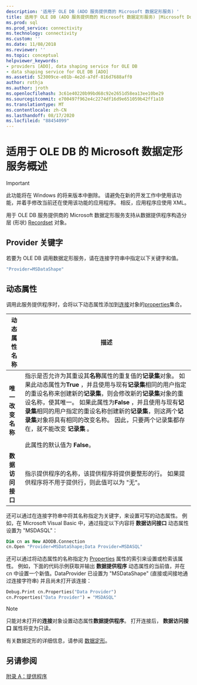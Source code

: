 ```yaml
---
description: '适用于 OLE DB (ADO 服务提供商的 Microsoft 数据定形服务) '
title: 适用于 OLE DB (ADO 服务提供商的 Microsoft 数据定形服务) |Microsoft Docs
ms.prod: sql
ms.prod_service: connectivity
ms.technology: connectivity
ms.custom: ''
ms.date: 11/08/2018
ms.reviewer: ''
ms.topic: conceptual
helpviewer_keywords:
- providers [ADO], data shaping service for OLE DB
- data shaping service for OLE DB [ADO]
ms.assetid: 523009ce-e01b-4e2d-a7df-816d7688aff0
author: rothja
ms.author: jroth
ms.openlocfilehash: 3c61e40220b99bd68c92e2651d58ea13ee10be29
ms.sourcegitcommit: e700497f962e4c2274df16d9e651059b42ff1a10
ms.translationtype: MT
ms.contentlocale: zh-CN
ms.lasthandoff: 08/17/2020
ms.locfileid: "88454099"
---
```

# <a name="microsoft-data-shaping-service-for-ole-db-overview"></a>适用于 OLE DB 的 Microsoft 数据定形服务概述
> [!IMPORTANT]
>  此功能将在 Windows 的将来版本中删除。 请避免在新的开发工作中使用该功能，并着手修改当前还在使用该功能的应用程序。 相反，应用程序应使用 XML。

 用于 OLE DB 服务提供商的 Microsoft 数据定形服务支持从数据提供程序构造分层 (形状) [Recordset](../../../ado/reference/ado-api/recordset-object-ado.md) 对象。

## <a name="provider-keyword"></a>Provider 关键字
 若要为 OLE DB 调用数据定形服务，请在连接字符串中指定以下关键字和值。

```vb
"Provider=MSDataShape"
```

## <a name="dynamic-properties"></a>动态属性
 调用此服务提供程序时，会将以下动态属性添加到[连接](../../../ado/reference/ado-api/connection-object-ado.md)对象的[properties](../../../ado/reference/ado-api/properties-collection-ado.md)集合。

|动态属性名称|描述|
|---------------------------|-----------------|
|**唯一改变名称**|指示是否允许为其重设其**名称**属性的重复值的**记录集**对象。 如果此动态属性为**True** ，并且使用与现有**记录集**相同的用户指定的重设名称来创建新的**记录集**，则会修改新的**记录集**对象的重设名称，使其唯一。 如果此属性为**False** ，并且使用与现有**记录集**相同的用户指定的重设名称创建新的**记录集**，则这两个**记录集**对象将具有相同的改变名称。 因此，只要两个记录集都存在，就不能改变 **记录集** 。<br /><br /> 此属性的默认值为 **False**。|
|**数据访问接口**|指示提供程序的名称，该提供程序将提供要整形的行。 如果提供程序将不用于提供行，则此值可以为 "无"。|

 还可以通过在连接字符串中将其名称指定为关键字，来设置可写的动态属性。 例如，在 Microsoft Visual Basic 中，通过指定以下内容将 **数据访问接口** 动态属性设置为 "MSDASQL"：

```vb
Dim cn as New ADODB.Connection
cn.Open "Provider=MSDataShape;Data Provider=MSDASQL"
```

 还可以通过将动态属性的名称指定为 [Properties](../../../ado/reference/ado-api/properties-collection-ado.md) 属性的索引来设置或检索该属性。 例如，下面的代码示例获取并输出 **数据提供程序** 动态属性的当前值，并在 cn 中设置一个新值。DataProvider 已设置为 "MSDataShape" (直接或间接地通过连接字符串) 并且尚未打开该连接：

```vb
Debug.Print cn.Properties("Data Provider")
cn.Properties("Data Provider") = "MSDASQL"
```

> [!NOTE]
>  只能对未打开的**连接**对象设置动态属性**数据提供程序**。 打开连接后， **数据访问接口** 属性将变为只读。

 有关数据定形的详细信息，请参阅 [数据定形](../../../ado/guide/data/data-shaping-overview.md)。

## <a name="see-also"></a>另请参阅
 [附录 A：提供程序](../../../ado/guide/appendixes/appendix-a-providers.md)
